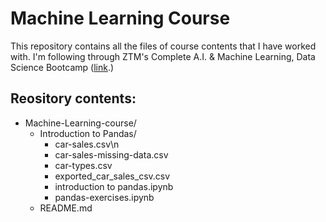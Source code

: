 # Machine Learning Course

This repository contains all the files of course contents that I have worked with. I'm following through ZTM's Complete A.I. & Machine Learning, Data Science Bootcamp ([link](https://www.udemy.com/share/102vBw3@0f3_VwH80mIMIa1DigF9LXL_djdtvm1dtQVFiez22qUTsPQRAZGX7SnMY37m5YqF8A==/).)

## Reository contents:
- Machine-Learning-course/
    - Introduction to Pandas/
        - car-sales.csv\n
        - car-sales-missing-data.csv
        - car-types.csv
        - exported_car_sales_csv.csv
        - introduction to pandas.ipynb
        - pandas-exercises.ipynb
    - README.md
